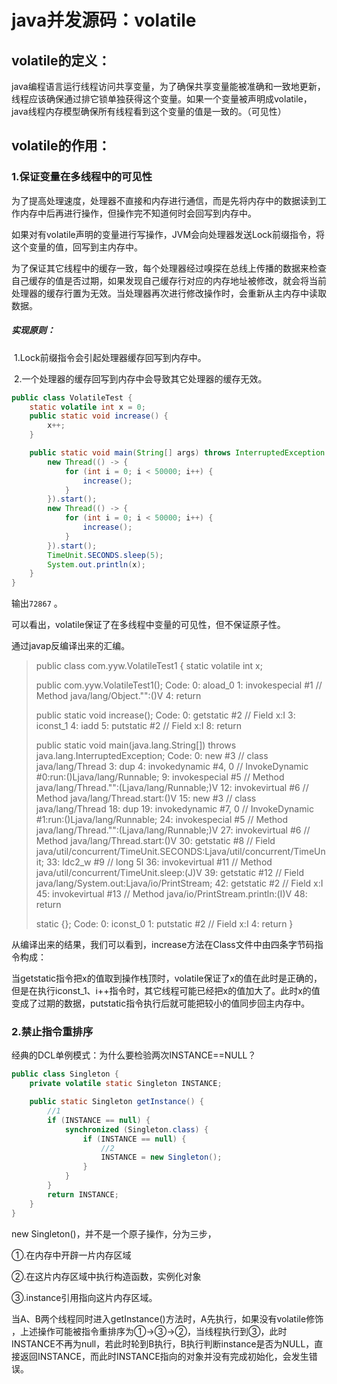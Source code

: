 # java并发源码：volatile

## volatile的定义：

​	java编程语言运行线程访问共享变量，为了确保共享变量能被准确和一致地更新，线程应该确保通过排它锁单独获得这个变量。如果一个变量被声明成volatile，java线程内存模型确保所有线程看到这个变量的值是一致的。（可见性）

## volatile的作用：

### 1.保证变量在多线程中的可见性

​	为了提高处理速度，处理器不直接和内存进行通信，而是先将内存中的数据读到工作内存中后再进行操作，但操作完不知道何时会回写到内存中。

​	如果对有volatile声明的变量进行写操作，JVM会向处理器发送Lock前缀指令，将这个变量的值，回写到主内存中。

​	为了保证其它线程中的缓存一致，每个处理器经过嗅探在总线上传播的数据来检查自己缓存的值是否过期，如果发现自己缓存行对应的内存地址被修改，就会将当前处理器的缓存行置为无效。当处理器再次进行修改操作时，会重新从主内存中读取数据。

##### 实现原则：

​	1.Lock前缀指令会引起处理器缓存回写到内存中。

​	2.一个处理器的缓存回写到内存中会导致其它处理器的缓存无效。

```java
public class VolatileTest {
    static volatile int x = 0;
    public static void increase() {
        x++;
    }

    public static void main(String[] args) throws InterruptedException {
        new Thread(() -> {
            for (int i = 0; i < 50000; i++) {
                increase();
            }
        }).start();
        new Thread(() -> {
            for (int i = 0; i < 50000; i++) {
                increase();
            }
        }).start();
        TimeUnit.SECONDS.sleep(5);
        System.out.println(x);
    }
}
```

输出`72867` 。

可以看出，volatile保证了在多线程中变量的可见性，但不保证原子性。

通过javap反编译出来的汇编。

> public class com.yyw.VolatileTest1 {
>   static volatile int x;
>
>   public com.yyw.VolatileTest1();
>     Code:
>        0: aload_0
>        1: invokespecial #1                  // Method java/lang/Object."<init>":()V
>        4: return
>
>   public static void increase();
>     Code:
>        0: getstatic     #2                  // Field x:I
>        3: iconst_1
>        4: iadd
>        5: putstatic     #2                  // Field x:I
>        8: return
>
>   public static void main(java.lang.String[]) throws java.lang.InterruptedException;
>     Code:
>        0: new           #3                  // class java/lang/Thread
>        3: dup
>        4: invokedynamic #4,  0              // InvokeDynamic #0:run:()Ljava/lang/Runnable;
>        9: invokespecial #5                  // Method java/lang/Thread."<init>":(Ljava/lang/Runnable;)V
>       12: invokevirtual #6                  // Method java/lang/Thread.start:()V
>       15: new           #3                  // class java/lang/Thread
>       18: dup
>       19: invokedynamic #7,  0              // InvokeDynamic #1:run:()Ljava/lang/Runnable;
>       24: invokespecial #5                  // Method java/lang/Thread."<init>":(Ljava/lang/Runnable;)V
>       27: invokevirtual #6                  // Method java/lang/Thread.start:()V
>       30: getstatic     #8                  // Field java/util/concurrent/TimeUnit.SECONDS:Ljava/util/concurrent/TimeUnit;
>       33: ldc2_w        #9                  // long 5l
>       36: invokevirtual #11                 // Method java/util/concurrent/TimeUnit.sleep:(J)V
>       39: getstatic     #12                 // Field java/lang/System.out:Ljava/io/PrintStream;
>       42: getstatic     #2                  // Field x:I
>       45: invokevirtual #13                 // Method java/io/PrintStream.println:(I)V
>       48: return
>
>   static {};
>     Code:
>        0: iconst_0
>        1: putstatic     #2                  // Field x:I
>        4: return
> }
>
> 

​	从编译出来的结果，我们可以看到，increase方法在Class文件中由四条字节码指令构成：

​	当getstatic指令把x的值取到操作栈顶时，volatile保证了x的值在此时是正确的，但是在执行iconst_1、i++指令时，其它线程可能已经把x的值加大了。此时x的值变成了过期的数据，putstatic指令执行后就可能把较小的值同步回主内存中。

### 2.禁止指令重排序

经典的DCL单例模式：为什么要检验两次INSTANCE==NULL？

```java
public class Singleton {
    private volatile static Singleton INSTANCE;

    public static Singleton getInstance() {
      	//1
        if (INSTANCE == null) {
            synchronized (Singleton.class) {
                if (INSTANCE == null) {
                  	//2
                    INSTANCE = new Singleton();
                }
            }
        }
        return INSTANCE;
    }
}
```

  new Singleton()，并不是一个原子操作，分为三步，

①.在内存中开辟一片内存区域

②.在这片内存区域中执行构造函数，实例化对象 

③.instance引用指向这片内存区域。

​	当A、B两个线程同时进入getInstance()方法时，A先执行，如果没有volatile修饰 ，上述操作可能被指令重排序为①->③->②，当线程执行到③，此时INSTANCE不再为null，若此时轮到B执行，B执行判断instance是否为NULL，直接返回INSTANCE，而此时INSTANCE指向的对象并没有完成初始化，会发生错误。

